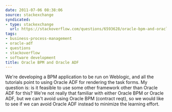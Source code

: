 ```yaml
---
date: 2011-07-06 08:38:06
source: stackexchange
syndicated:
- type: stackexchange
  url: https://stackoverflow.com/questions/6593628/oracle-bpm-and-oracle-adf
tags:
- business-process-management
- oracle-adf
- questions
- stackoverflow
- software development
title: Oracle BPM and Oracle ADF
---
```


We're developing a BPM application to be run on Weblogic, and all the tutorials point to using Oracle ADF for rendering the task forms. My question is: is it feasible to use some other framework other than Oracle ADF for this? We're not really that familiar with either Oracle BPM or Oracle ADF, but we can't avoid using Oracle BPM (contract reqt), so we would like to see if we can avoid Oracle ADF instead to minimize the learning effort.